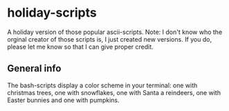 # holiday-scripts
A holiday version of those popular ascii-scripts. 
Note: I don't know who the orginal creator of those scripts is, I just created new versions.
If you do, please let me know so that I can give proper credit.

## General info
The bash-scripts display a color scheme in your terminal: one with christmas trees, one with snowflakes, one with Santa a reindeers, one with Easter bunnies and one with pumpkins.
